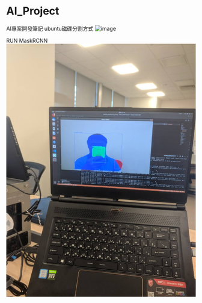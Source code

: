 # AI_Project
AI專案開發筆記
ubuntu磁碟分割方式
![image](https://github.com/DannyYangAI/AI_Project/blob/master/ubuntu_disk.jpg)

RUN MaskRCNN
![image](https://github.com/DannyYangAI/AI_Project/blob/master/MSIGS65_MASKRCNN.jpg)
